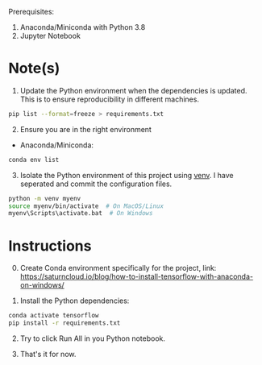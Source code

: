 

Prerequisites:
1. Anaconda/Miniconda with Python 3.8
2. Jupyter Notebook

# Note(s)
1. Update the Python environment when the dependencies is updated. This is to ensure reproducibility in different machines.

```bash
pip list --format=freeze > requirements.txt

```
2. Ensure you are in the right environment
* Anaconda/Miniconda:
```bash
conda env list
```

3. Isolate the Python environment of this project using [venv](https://python.land/virtual-environments/virtualenv). I have seperated and commit the configuration files.

```bash
python -m venv myenv
source myenv/bin/activate  # On MacOS/Linux
myenv\Scripts\activate.bat  # On Windows
```

# Instructions

0. Create Conda environment specifically for the project, link:
https://saturncloud.io/blog/how-to-install-tensorflow-with-anaconda-on-windows/

1. Install the Python dependencies:

```bash
conda activate tensorflow
pip install -r requirements.txt
```

2. Try to click Run All in you Python notebook.

3. That's it for now.